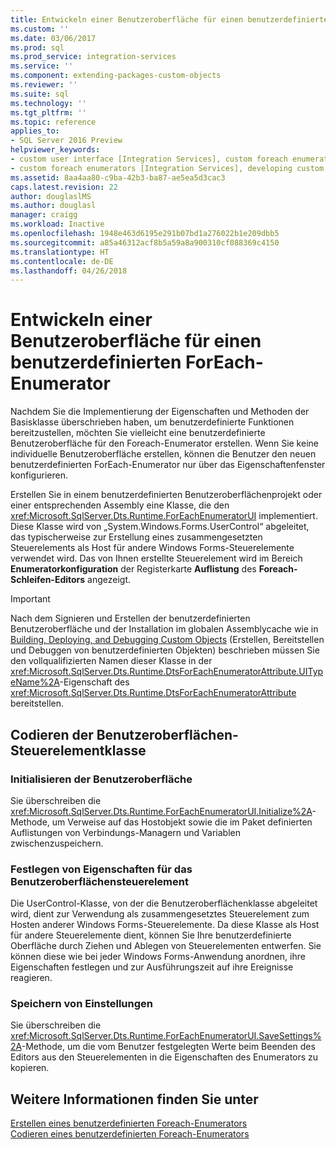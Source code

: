 ```yaml
---
title: Entwickeln einer Benutzeroberfläche für einen benutzerdefinierten ForEach-Enumerator | Microsoft-Dokumentation
ms.custom: ''
ms.date: 03/06/2017
ms.prod: sql
ms.prod_service: integration-services
ms.service: ''
ms.component: extending-packages-custom-objects
ms.reviewer: ''
ms.suite: sql
ms.technology: ''
ms.tgt_pltfrm: ''
ms.topic: reference
applies_to:
- SQL Server 2016 Preview
helpviewer_keywords:
- custom user interface [Integration Services], custom foreach enumerators
- custom foreach enumerators [Integration Services], developing custom user interface
ms.assetid: 8aa4aa80-c9ba-42b3-ba87-ae5ea5d3cac3
caps.latest.revision: 22
author: douglaslMS
ms.author: douglasl
manager: craigg
ms.workload: Inactive
ms.openlocfilehash: 1948e463d6195e291b07bd1a276022b1e209dbb5
ms.sourcegitcommit: a85a46312acf8b5a59a8a900310cf088369c4150
ms.translationtype: HT
ms.contentlocale: de-DE
ms.lasthandoff: 04/26/2018
---
```

# <a name="developing-a-user-interface-for-a-custom-foreach-enumerator"></a>Entwickeln einer Benutzeroberfläche für einen benutzerdefinierten ForEach-Enumerator
  Nachdem Sie die Implementierung der Eigenschaften und Methoden der Basisklasse überschrieben haben, um benutzerdefinierte Funktionen bereitzustellen, möchten Sie vielleicht eine benutzerdefinierte Benutzeroberfläche für den Foreach-Enumerator erstellen. Wenn Sie keine individuelle Benutzeroberfläche erstellen, können die Benutzer den neuen benutzerdefinierten ForEach-Enumerator nur über das Eigenschaftenfenster konfigurieren.  
  
 Erstellen Sie in einem benutzerdefinierten Benutzeroberflächenprojekt oder einer entsprechenden Assembly eine Klasse, die den <xref:Microsoft.SqlServer.Dts.Runtime.ForEachEnumeratorUI> implementiert. Diese Klasse wird von „System.Windows.Forms.UserControl“ abgeleitet, das typischerweise zur Erstellung eines zusammengesetzten Steuerelements als Host für andere Windows Forms-Steuerelemente verwendet wird. Das von Ihnen erstellte Steuerelement wird im Bereich **Enumeratorkonfiguration** der Registerkarte **Auflistung** des **Foreach-Schleifen-Editors** angezeigt.  
  
> [!IMPORTANT]  
>  Nach dem Signieren und Erstellen der benutzerdefinierten Benutzeroberfläche und der Installation im globalen Assemblycache wie in [Building, Deploying, and Debugging Custom Objects](../../../integration-services/extending-packages-custom-objects/building-deploying-and-debugging-custom-objects.md) (Erstellen, Bereitstellen und Debuggen von benutzerdefinierten Objekten) beschrieben müssen Sie den vollqualifizierten Namen dieser Klasse in der <xref:Microsoft.SqlServer.Dts.Runtime.DtsForEachEnumeratorAttribute.UITypeName%2A>-Eigenschaft des <xref:Microsoft.SqlServer.Dts.Runtime.DtsForEachEnumeratorAttribute> bereitstellen.  
  
## <a name="coding-the-user-interface-control-class"></a>Codieren der Benutzeroberflächen-Steuerelementklasse  
  
### <a name="initializing-the-user-interface"></a>Initialisieren der Benutzeroberfläche  
 Sie überschreiben die <xref:Microsoft.SqlServer.Dts.Runtime.ForEachEnumeratorUI.Initialize%2A>-Methode, um Verweise auf das Hostobjekt sowie die im Paket definierten Auflistungen von Verbindungs-Managern und Variablen zwischenzuspeichern.  
  
### <a name="setting-properties-on-the-user-interface-control"></a>Festlegen von Eigenschaften für das Benutzeroberflächensteuerelement  
 Die UserControl-Klasse, von der die Benutzeroberflächenklasse abgeleitet wird, dient zur Verwendung als zusammengesetztes Steuerelement zum Hosten anderer Windows Forms-Steuerelemente. Da diese Klasse als Host für andere Steuerelemente dient, können Sie Ihre benutzerdefinierte Oberfläche durch Ziehen und Ablegen von Steuerelementen entwerfen. Sie können diese wie bei jeder Windows Forms-Anwendung anordnen, ihre Eigenschaften festlegen und zur Ausführungszeit auf ihre Ereignisse reagieren.  
  
### <a name="saving-settings"></a>Speichern von Einstellungen  
 Sie überschreiben die <xref:Microsoft.SqlServer.Dts.Runtime.ForEachEnumeratorUI.SaveSettings%2A>-Methode, um die vom Benutzer festgelegten Werte beim Beenden des Editors aus den Steuerelementen in die Eigenschaften des Enumerators zu kopieren.  
  
## <a name="see-also"></a>Weitere Informationen finden Sie unter  
 [Erstellen eines benutzerdefinierten Foreach-Enumerators](../../../integration-services/extending-packages-custom-objects/foreach-enumerator/creating-a-custom-foreach-enumerator.md)   
 [Codieren eines benutzerdefinierten Foreach-Enumerators](../../../integration-services/extending-packages-custom-objects/foreach-enumerator/coding-a-custom-foreach-enumerator.md)  
  
  
